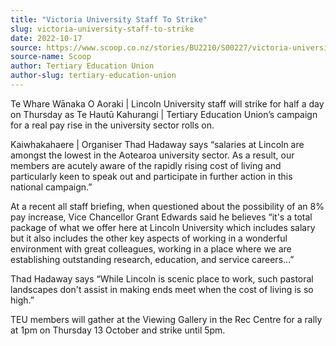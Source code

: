 ```yaml
---
title: "Victoria University Staff To Strike"
slug: victoria-university-staff-to-strike
date: 2022-10-17
source: https://www.scoop.co.nz/stories/BU2210/S00227/victoria-university-staff-to-strike.htm
source-name: Scoop
author: Tertiary Education Union
author-slug: tertiary-education-union
---
```


<p>Te Whare Wānaka O Aoraki | Lincoln University staff will
strike for half a day on Thursday as Te Hautū Kahurangi |
Tertiary Education Union’s campaign for a real pay rise in
the university sector rolls on.</p>

<p>Kaiwhakahaere |
Organiser Thad Hadaway says “salaries at Lincoln are
amongst the lowest in the Aotearoa university sector. As a
result, our members are acutely aware of the rapidly rising
cost of living and particularly keen to speak out and
participate in further action in this national
campaign.”</p>

<p>At a recent all staff briefing, when
questioned about the possibility of an 8% pay increase, Vice
Chancellor Grant Edwards said he believes “it's a total
package of what we offer here at Lincoln University which
includes salary but it also includes the other key aspects
of working in a wonderful environment with great colleagues,
working in a place where we are establishing outstanding
research, education, and service careers…”</p>

<p>Thad
Hadaway says “While Lincoln is scenic place to work, such
pastoral landscapes don't assist in making ends meet when
the cost of living is so high.”</p>

<p>TEU members will
gather at the Viewing Gallery in the Rec Centre for a rally
at 1pm on Thursday 13 October and strike until
5pm.</p>

